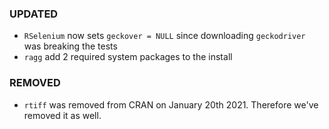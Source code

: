 ### UPDATED
* `RSelenium` now sets `geckover = NULL` since downloading `geckodriver` was breaking the tests
* `ragg` add 2 required system packages to the install

### REMOVED
* `rtiff` was removed from CRAN on January 20th 2021.  Therefore we've removed it as well.
